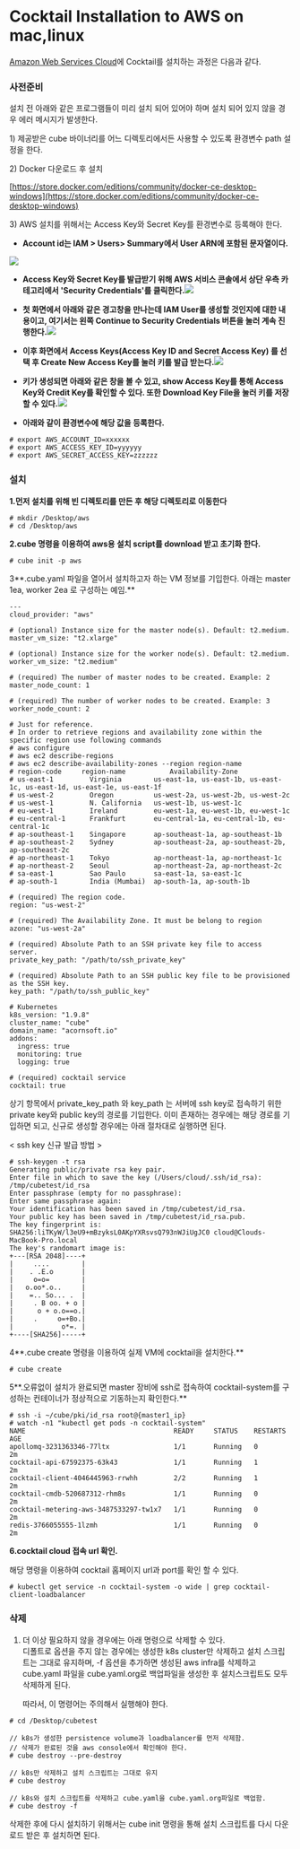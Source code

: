 # Cocktail Installation to AWS on mac,linux

[Amazon Web Services Cloud](https://aws.amazon.com/free/)에 Cocktail를 설치하는 과정은 다음과 같다.

### **사전준비**

설치 전 아래와 같은 프로그램들이 미리 설치 되어 있어야 하며 설치 되어 있지 않을 경우 에러 메시지가 발생한다.

1\) 제공받은 cube 바이너리를 어느 디렉토리에서든 사용할 수 있도록 환경변수 path 설정을 한다.

2\) Docker 다운로드 후 설치

[https://store.docker.com/editions/community/docker-ce-desktop-windows](https://store.docker.com/editions/community/docker-ce-desktop-windows)

3\) AWS 설치를 위해서는 Access Key와 Secret Key를 환경변수로 등록해야 한다.

* **Account id는 IAM &gt; Users&gt; Summary에서 User ARN에 포함된 문자열이다.**

![](/assets/AccountId.png)

* **Access Key와 Secret Key를 발급받기 위해 AWS 서비스 콘솔에서 상단 우측 카테고리에서 'Security Credentials'를 클릭한다.**![](/assets/aws-add.png)

* **첫 화면에서 아래와 같은 경고창을 만나는데 IAM User를 생성할 것인지에 대한 내용이고, 여기서는 왼쪽 Continue to Security Credentials 버튼을 눌러 계속 진행한다.**![](/assets/aws-add1.png)

* **이후 화면에서 Access Keys\(Access Key ID and Secret Access Key\) 를 선택 후 Create New Access Key를 눌러 키를 발급 받는다.**![](/assets/aws-add2.png)

* **키가 생성되면 아래와 같은 창을 볼 수 있고, show Access Key를 통해 Access Key와 Credit Key를 확인할 수 있다. 또한 Download Key File을 눌러 키를 저장할 수 있다.**![](/assets/aws-add4.png)

* **아래와 같이 환경변수에 해당 값을 등록한다.**

```
# export AWS_ACCOUNT_ID=xxxxxx
# export AWS_ACCESS_KEY_ID=yyyyyy
# export AWS_SECRET_ACCESS_KEY=zzzzzz
```

### 설치

**1.먼저 설치를 위해 빈 디렉토리를 만든 후 해당 디렉토리로 이동한다**

```
# mkdir /Desktop/aws
# cd /Desktop/aws
```

**2.cube 명령을 이용하여 aws용 설치 script를 download 받고 초기화 한다.**

```
# cube init -p aws
```

3**.cube.yaml 파일을 열어서 설치하고자 하는 VM 정보를 기입한다. 아래는 master 1ea, worker 2ea 로 구성하는 예임.**

```
---
cloud_provider: "aws"

# (optional) Instance size for the master node(s). Default: t2.medium.
master_vm_size: "t2.xlarge"

# (optional) Instance size for the worker node(s). Default: t2.medium.
worker_vm_size: "t2.medium"

# (required) The number of master nodes to be created. Example: 2
master_node_count: 1

# (required) The number of worker nodes to be created. Example: 3
worker_node_count: 2

# Just for reference.
# In order to retrieve regions and availability zone within the specific region use following commands
# aws configure
# aws ec2 describe-regions
# aws ec2 describe-availability-zones --region region-name
# region-code     region-name           Availability-Zone
# us-east-1         Virginia        us-east-1a, us-east-1b, us-east-1c, us-east-1d, us-east-1e, us-east-1f
# us-west-2         Oregon          us-west-2a, us-west-2b, us-west-2c
# us-west-1         N. California   us-west-1b, us-west-1c
# eu-west-1         Ireland         eu-west-1a, eu-west-1b, eu-west-1c
# eu-central-1      Frankfurt       eu-central-1a, eu-central-1b, eu-central-1c
# ap-southeast-1    Singapore       ap-southeast-1a, ap-southeast-1b
# ap-southeast-2    Sydney          ap-southeast-2a, ap-southeast-2b, ap-southeast-2c
# ap-northeast-1    Tokyo           ap-northeast-1a, ap-northeast-1c
# ap-northeast-2    Seoul           ap-northeast-2a, ap-northeast-2c
# sa-east-1         Sao Paulo       sa-east-1a, sa-east-1c
# ap-south-1        India (Mumbai)  ap-south-1a, ap-south-1b

# (required) The region code.
region: "us-west-2"

# (required) The Availability Zone. It must be belong to region
azone: "us-west-2a"

# (required) Absolute Path to an SSH private key file to access server.
private_key_path: "/path/to/ssh_private_key"

# (required) Absolute Path to an SSH public key file to be provisioned as the SSH key.
key_path: "/path/to/ssh_public_key"

# Kubernetes
k8s_version: "1.9.8"
cluster_name: "cube"
domain_name: "acornsoft.io"
addons:
  ingress: true
  monitoring: true
  logging: true

# (required) cocktail service
cocktail: true
```

상기 항목에서 private\_key\_path  와 key\_path 는 서버에 ssh key로 접속하기 위한 private key와 public key의 경로를 기입한다. 이미 존재하는 경우에는 해당 경로를 기입하면 되고, 신규로 생성할 경우에는 아래 절차대로 실행하면 된다.

&lt; ssh key 신규 발급 방법 &gt;

```
# ssh-keygen -t rsa
Generating public/private rsa key pair.
Enter file in which to save the key (/Users/cloud/.ssh/id_rsa): /tmp/cubetest/id_rsa
Enter passphrase (empty for no passphrase):
Enter same passphrase again:
Your identification has been saved in /tmp/cubetest/id_rsa.
Your public key has been saved in /tmp/cubetest/id_rsa.pub.
The key fingerprint is:
SHA256:liTKyW/l3eU9+mBzyksL0AKpYXRsvsQ793nWJiUgJC0 cloud@Clouds-MacBook-Pro.local
The key's randomart image is:
+---[RSA 2048]----+
|     ....        |
|    . .E.o       |
|     o=o=        |
|   o.oo*.o..     |
|    =.. So... .  |
|     . B oo. + o |
|      o + o.o==o.|
|     .     o=+Bo.|
|            o*=. |
+----[SHA256]-----+
```

4**.cube create 명령을 이용하여 실제 VM에 cocktail을 설치한다.**

```
# cube create
```

5**.오류없이 설치가 완료되면 master 장비에 ssh로 접속하여 cocktail-system를 구성하는 컨테이너가 정상적으로 기동하는지 확인한다.**

```
# ssh -i ~/cube/pki/id_rsa root@{master1_ip}
# watch -n1 "kubectl get pods -n cocktail-system"
NAME                                     READY     STATUS    RESTARTS   AGE
apollomq-3231363346-77ltx                1/1       Running   0          2m
cocktail-api-67592375-63k43              1/1       Running   1          2m
cocktail-client-4046445963-rrwhh         2/2       Running   1          2m
cocktail-cmdb-520687312-rhm8s            1/1       Running   0          2m
cocktail-metering-aws-3487533297-tw1x7   1/1       Running   0          2m
redis-3766055555-1lzmh                   1/1       Running   0          2m
```

**6.cocktail cloud 접속 url 확인.**

해당 명령을 이용하여 cocktail 홈페이지 url과 port를 확인 할 수 있다.

```
# kubectl get service -n cocktail-system -o wide | grep cocktail-client-loadbalancer
```

### **삭제**

1. 더 이상 필요하지 않을 경우에는 아래 명령으로 삭제할 수 있다.  
   디폴트로 옵션을 주지 않는 경우에는 생성한 k8s cluster만 삭제하고 설치 스크립트는 그대로 유지하며, -f 옵션을 추가하면 생성된 aws infra를 삭제하고 cube.yaml 파일을 cube.yaml.org로 백업파일을 생성한 후 설치스크립트도 모두 삭제하게 된다.

   따라서, 이 명령어는 주의해서 실행해야 한다.

```
# cd /Desktop/cubetest

// k8s가 생성한 persistence volume과 loadbalancer를 먼저 삭제함. 
// 삭제가 완료된 것을 aws console에서 확인해야 한다.  
# cube destroy --pre-destroy

// k8s만 삭제하고 설치 스크립트는 그대로 유지 
# cube destroy

// k8s와 설치 스크립트를 삭제하고 cube.yaml을 cube.yaml.org파일로 백업함. 
# cube destroy -f
```

삭제한 후에 다시 설치하기 위해서는 cube init 명령을 통해 설치 스크립트를 다시 다운로드 받은 후 설치하면 된다.


